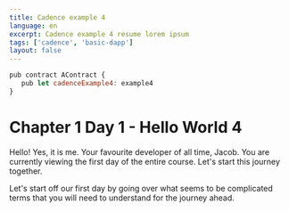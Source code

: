 ```yaml
---
title: Cadence example 4
language: en
excerpt: Cadence example 4 resume lorem ipsum
tags: ['cadence', 'basic-dapp']
layout: false
---
```


```js
pub contract AContract {
   pub let cadenceExample4: example4
}
```

# Chapter 1 Day 1 - Hello World 4

Hello! Yes, it is me. Your favourite developer of all time, Jacob. You are currently viewing the first day of the entire course. Let's start this journey together.

Let's start off our first day by going over what seems to be complicated terms that you will need to understand for the journey ahead.
